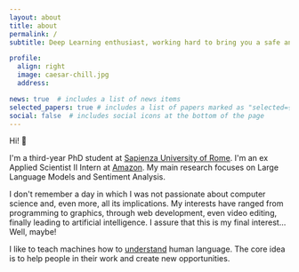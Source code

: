 ```yaml
---
layout: about
title: about
permalink: /
subtitle: Deep Learning enthusiast, working hard to bring you a safe and smart <a href='https://en.wikipedia.org/wiki/Artificial_intelligence'>AI</a>.

profile:
  align: right
  image: caesar-chill.jpg
  address: 

news: true  # includes a list of news items
selected_papers: true # includes a list of papers marked as "selected={true}"
social: false  # includes social icons at the bottom of the page
---
```


Hi! :wave:

I'm a third-year PhD student at [Sapienza University of Rome](https://www.uniroma1.it/). I'm an ex Applied Scientist II Intern at [Amazon](https://www.amazon.science/). My main research focuses on Large Language Models and Sentiment Analysis. 

I don't remember a day in which I was not passionate about computer science and, even more, all its implications. My interests have ranged from programming to graphics, through web development, even video editing, finally leading to artificial intelligence. I assure that this is my final interest... Well, maybe!

I like to teach machines how to [understand](https://en.wikipedia.org/wiki/Natural-language_understanding) human language. The core idea is to help people in their work and create new opportunities.
